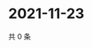 # 2021-11-23

共 0 条

<!-- BEGIN WEIBO -->
<!-- 最后更新时间 Tue Nov 23 2021 14:00:50 GMT+0800 (China Standard Time) -->

<!-- END WEIBO -->
